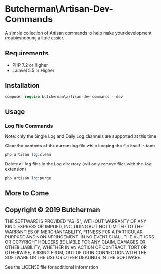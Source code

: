 # Butcherman\Artisan-Dev-Commands

A simple collection of Artisan commands to help make your development troubleshooting a little easier.

## Requirements

- PHP 7.2 or Higher
- Laravel 5.5 or Higher

## Installation

```php
composer require butcherman\artisan-dev-commands --dev
```

## Usage

### Log File Commands

Note:  only the Single Log and Daily Log channels are supported at this time

Clear the contents of the current log file while keeping the file itself in tact:

```php
php artisan log:clean
```

Delete all log files in the Log directory (will only remove files with the .log extension)

```php
php artisan log:purge
```

## More to Come

## Copyright © 2019 Butcherman

THE SOFTWARE IS PROVIDED "AS IS", WITHOUT WARRANTY OF ANY KIND, EXPRESS OR IMPLIED, INCLUDING BUT NOT LIMITED TO THE WARRANTIES OF MERCHANTABILITY,
FITNESS FOR A PARTICULAR PURPOSE AND NONINFRINGEMENT. IN NO EVENT SHALL THE AUTHORS OR COPYRIGHT HOLDERS BE LIABLE FOR ANY CLAIM, DAMAGES OR OTHER LIABILITY,
WHETHER IN AN ACTION OF CONTRACT, TORT OR OTHERWISE, ARISING FROM, OUT OF OR IN CONNECTION WITH THE SOFTWARE OR THE USE OR OTHER DEALINGS IN THE SOFTWARE.

See the LICENSE file for additional information
